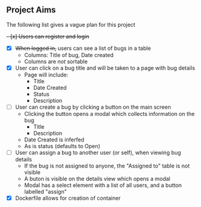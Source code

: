 ## Project Aims

The following list gives a vague plan for this project

~~- [x] Users can register and login~~
- [x] ~~When logged in,~~ users can see a list of bugs in a table
  - Columns: Title of bug, Date created
  - Columns are _not_ sortable
- [x] User can click on a bug title and will be taken to a page with bug details
  - Page will include:
    - Title
    - Date Created
    - Status
    - Description
- [ ] User can create a bug by clicking a button on the main screen
  - Clicking the button opens a modal which collects information on the bug
    - Title
    - Description
  - Date Created is inferfed
  - As is status (defaults to Open)
- [ ] User can assign a bug to another user (or self), when viewing bug details
  - If the bug is not assigned to anyone, the "Assigned to" table is not visible
  - A buton is visible on the details view which opens a modal
  - Modal has a select element with a list of all users, and a button labelled "assign"
- [x] Dockerfile allows for creation of container